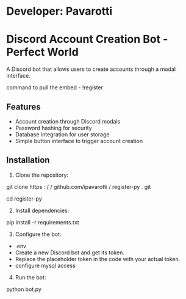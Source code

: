 # Developer: Pavarotti

# Discord Account Creation Bot - Perfect World

A Discord bot that allows users to create accounts through a modal interface.

command to pull the embed - !register

## Features

- Account creation through Discord modals
- Password hashing for security
- Database integration for user storage
- Simple button interface to trigger account creation

## Installation

1. Clone the repository:

git clone https : / / github.com/ipavarotti / register-py . git


cd register-py

2. Install dependencies:

pip install -r requirements.txt

3. Configure the bot:
   
- .env
- Create a new Discord bot and get its token.
- Replace the placeholder token in the code with your actual token.
- configure mysql access

4. Run the bot:

python bot.py

